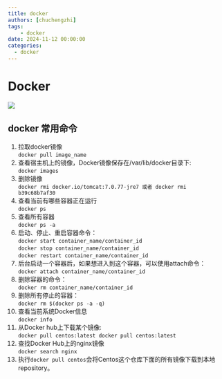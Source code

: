 ```yaml
---
title: docker
authors: [chuchengzhi]
tags: 
    - docker
date: 2024-11-12 00:00:00
categories:
  - docker
---
```


# Docker

![](https://initchu.oss-cn-hangzhou.aliyuncs.com/2024/11/12/17314039427461.jpg)

## docker 常用命令

1. 拉取docker镜像  
`docker pull image_name`
2. 查看宿主机上的镜像，Docker镜像保存在/var/lib/docker目录下:  
`docker images`
3. 删除镜像  
`docker rmi docker.io/tomcat:7.0.77-jre7 或者 docker rmi b39c68b7af30`
4. 查看当前有哪些容器正在运行  
`docker ps`
5. 查看所有容器  
`docker ps -a`
6. 启动、停止、重启容器命令：  
`docker start container_name/container_id `  
`docker stop container_name/container_id `  
`docker restart container_name/container_id`
7. 后台启动一个容器后，如果想进入到这个容器，可以使用attach命令：  
`docker attach container_name/container_id`
8. 删除容器的命令：  
`docker rm container_name/container_id`
9. 删除所有停止的容器：  
`docker rm $(docker ps -a -q)`
10. 查看当前系统Docker信息  
`docker info`
11. 从Docker hub上下载某个镜像:  
`docker pull centos:latest docker pull centos:latest`
12. 查找Docker Hub上的nginx镜像  
`docker search nginx`
13. 执行`docker pull centos`会将Centos这个仓库下面的所有镜像下载到本地repository。
